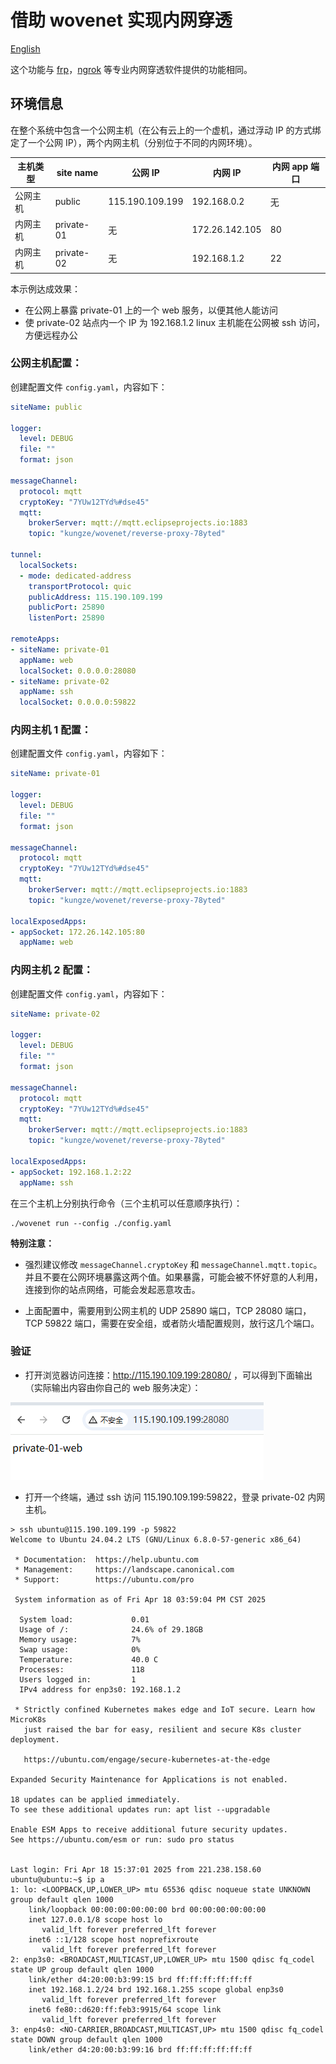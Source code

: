 # 借助 wovenet 实现内网穿透

[English](./README.md)

这个功能与 [frp](https://github.com/fatedier/frp)，[ngrok](https://ngrok.com) 等专业内网穿透软件提供的功能相同。

## 环境信息

在整个系统中包含一个公网主机（在公有云上的一个虚机，通过浮动 IP 的方式绑定了一个公网 IP），两个内网主机（分别位于不同的内网环境）。

| 主机类型 | site name |公网 IP | 内网 IP | 内网 app 端口 |
|---------|-----------|---------|---------|-------------|
| 公网主机 | public | 115.190.109.199 | 192.168.0.2 | 无 |
| 内网主机 | private-01 |       无       | 172.26.142.105 | 80 |
| 内网主机 | private-02 |      无     | 192.168.1.2 | 22 |

本示例达成效果：

* 在公网上暴露 private-01 上的一个 web 服务，以便其他人能访问
* 使 private-02 站点内一个 IP 为 192.168.1.2 linux 主机能在公网被 ssh 访问，方便远程办公

### 公网主机配置：

创建配置文件 `config.yaml`，内容如下：

```yaml
siteName: public

logger:
  level: DEBUG
  file: ""
  format: json

messageChannel:
  protocol: mqtt
  cryptoKey: "7YUw12TYd%#dse45"
  mqtt:
    brokerServer: mqtt://mqtt.eclipseprojects.io:1883
    topic: "kungze/wovenet/reverse-proxy-78yted"

tunnel:
  localSockets:
  - mode: dedicated-address
    transportProtocol: quic
    publicAddress: 115.190.109.199
    publicPort: 25890
    listenPort: 25890

remoteApps:
- siteName: private-01
  appName: web
  localSocket: 0.0.0.0:28080
- siteName: private-02
  appName: ssh
  localSocket: 0.0.0.0:59822
```

### 内网主机 1 配置：

创建配置文件 `config.yaml`，内容如下：

```yaml
siteName: private-01

logger:
  level: DEBUG
  file: ""
  format: json

messageChannel:
  protocol: mqtt
  cryptoKey: "7YUw12TYd%#dse45"
  mqtt:
    brokerServer: mqtt://mqtt.eclipseprojects.io:1883
    topic: "kungze/wovenet/reverse-proxy-78yted"

localExposedApps:
- appSocket: 172.26.142.105:80
  appName: web
```

### 内网主机 2 配置：

创建配置文件 `config.yaml`，内容如下：

```yaml
siteName: private-02

logger:
  level: DEBUG
  file: ""
  format: json

messageChannel:
  protocol: mqtt
  cryptoKey: "7YUw12TYd%#dse45"
  mqtt:
    brokerServer: mqtt://mqtt.eclipseprojects.io:1883
    topic: "kungze/wovenet/reverse-proxy-78yted"

localExposedApps:
- appSocket: 192.168.1.2:22
  appName: ssh
```

在三个主机上分别执行命令（三个主机可以任意顺序执行）：

```
./wovenet run --config ./config.yaml
```

**特别注意：**

* 强烈建议修改 `messageChannel.cryptoKey` 和  `messageChannel.mqtt.topic`。并且不要在公网环境暴露这两个值。如果暴露，可能会被不怀好意的人利用，连接到你的站点网络，可能会发起恶意攻击。

* 上面配置中，需要用到公网主机的 UDP 25890 端口，TCP 28080 端口，TCP 59822 端口，需要在安全组，或者防火墙配置规则，放行这几个端口。

### 验证

* 打开浏览器访问连接：http://115.190.109.199:28080/ ，可以得到下面输出（实际输出内容由你自己的 web 服务决定）：

![img](./img01.png)

* 打开一个终端，通过 ssh 访问 115.190.109.199:59822，登录 private-02 内网主机。

```base
> ssh ubuntu@115.190.109.199 -p 59822
Welcome to Ubuntu 24.04.2 LTS (GNU/Linux 6.8.0-57-generic x86_64)

 * Documentation:  https://help.ubuntu.com
 * Management:     https://landscape.canonical.com
 * Support:        https://ubuntu.com/pro

 System information as of Fri Apr 18 03:59:04 PM CST 2025

  System load:             0.01
  Usage of /:              24.6% of 29.18GB
  Memory usage:            7%
  Swap usage:              0%
  Temperature:             40.0 C
  Processes:               118
  Users logged in:         1
  IPv4 address for enp3s0: 192.168.1.2

 * Strictly confined Kubernetes makes edge and IoT secure. Learn how MicroK8s
   just raised the bar for easy, resilient and secure K8s cluster deployment.

   https://ubuntu.com/engage/secure-kubernetes-at-the-edge

Expanded Security Maintenance for Applications is not enabled.

18 updates can be applied immediately.
To see these additional updates run: apt list --upgradable

Enable ESM Apps to receive additional future security updates.
See https://ubuntu.com/esm or run: sudo pro status


Last login: Fri Apr 18 15:37:01 2025 from 221.238.158.60
ubuntu@ubuntu:~$ ip a
1: lo: <LOOPBACK,UP,LOWER_UP> mtu 65536 qdisc noqueue state UNKNOWN group default qlen 1000
    link/loopback 00:00:00:00:00:00 brd 00:00:00:00:00:00
    inet 127.0.0.1/8 scope host lo
       valid_lft forever preferred_lft forever
    inet6 ::1/128 scope host noprefixroute
       valid_lft forever preferred_lft forever
2: enp3s0: <BROADCAST,MULTICAST,UP,LOWER_UP> mtu 1500 qdisc fq_codel state UP group default qlen 1000
    link/ether d4:20:00:b3:99:15 brd ff:ff:ff:ff:ff:ff
    inet 192.168.1.2/24 brd 192.168.1.255 scope global enp3s0
       valid_lft forever preferred_lft forever
    inet6 fe80::d620:ff:feb3:9915/64 scope link
       valid_lft forever preferred_lft forever
3: enp4s0: <NO-CARRIER,BROADCAST,MULTICAST,UP> mtu 1500 qdisc fq_codel state DOWN group default qlen 1000
    link/ether d4:20:00:b3:99:16 brd ff:ff:ff:ff:ff:ff
```
